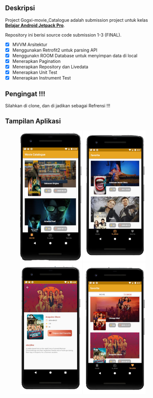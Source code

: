 ## Deskripsi

Project Gogxi-movie_Catalogue adalah submission project untuk kelas [__Belajar Android Jetpack Pro__](https://www.dicoding.com/academies/129).

Repository ini berisi source code submission 1-3 (FINAL).

- [x] MVVM Arsitektur
- [x] Menggunakan Retrofit2 untuk parsing API
- [x] Menggunakn ROOM Database untuk menyimpan data di local
- [x] Menerapkan Pagination
- [x] Menerapkan Repository dan Livedata
- [x] Menerapkan Unit Test
- [x] Menerapkan Instrument Test

## Pengingat !!!
Silahkan di clone, dan di jadikan sebagai Refrensi !!!

## Tampilan Aplikasi
<p align="center">
  <img src="./screenshots/1.png" width="40%" alt="ss 1">
  <img src="./screenshots/2.png" width="40%" alt="ss 2">
  <img src="./screenshots/3.png" width="40%" alt="ss 3">
  <img src="./screenshots/4.png" width="40%" alt="ss 4">
</p>
